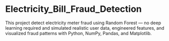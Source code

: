 # Electricity_Bill_Fraud_Detection
This project detect electricity meter fraud using Random Forest — no deep learning required and simulated realistic user data, engineered features, and visualized fraud patterns with Python, NumPy, Pandas, and Matplotlib.
